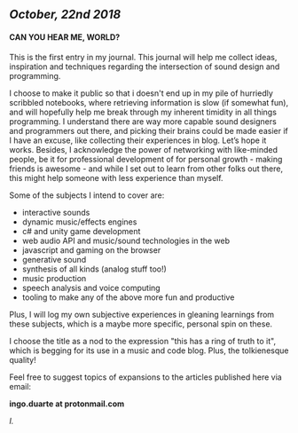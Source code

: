 *October, 22nd 2018*
---
#### ﻿CAN YOU HEAR ME, WORLD?


This is the first entry in my journal. This journal will help me collect ideas, inspiration and techniques regarding the intersection of sound design and programming.

I choose to make it public so that i doesn't end up in my pile of hurriedly scribbled notebooks, where retrieving information is slow (if somewhat fun), and will hopefully help me break through my inherent timidity in all things programming. I understand there are way more capable sound designers and programmers out there, and picking their brains could be made easier if I have an excuse, like collecting their experiences in blog. Let’s hope it works.
Besides, I acknowledge the power of networking with like-minded people, be it for professional development of for personal growth - making friends is awesome - and while I set out to learn from other folks out there, this might help someone with less experience than myself.

Some of the subjects I intend to cover are:
- interactive sounds
- dynamic music/effects engines
- c# and unity game development
- web audio API and music/sound technologies in the web
- javascript and gaming on the browser
- generative sound
- synthesis of all kinds (analog stuff too!)
- music production
- speech analysis and voice computing
- tooling to make any of the above more fun and productive

Plus, I will log my own subjective experiences in gleaning learnings from these subjects, which is a maybe more specific, personal spin on these.

I choose the title as a nod to the expression "this has a ring of truth to it", which is begging for its use in a music and code blog. Plus, the tolkienesque quality!

Feel free to suggest topics of expansions to the articles published here via email:

**ingo.duarte at protonmail.com**

*I.*